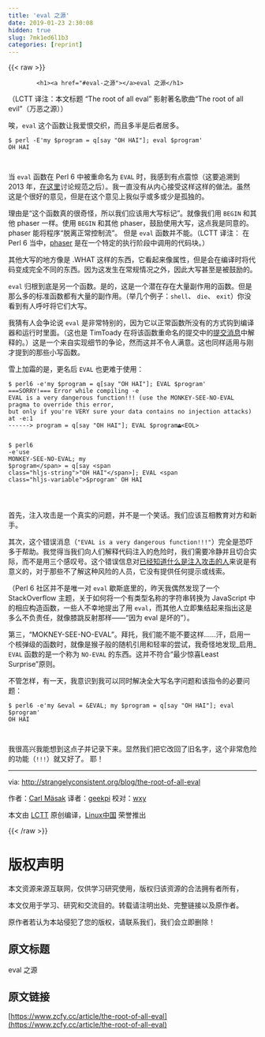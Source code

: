 ```yaml
---
title: 'eval 之源' 
date: 2019-01-23 2:30:08
hidden: true
slug: 7mk1ed6l1b3
categories: [reprint]
---
```


{{< raw >}}

            <h1><a href="#eval-之源"></a>eval 之源</h1>
<p>（LCTT 译注：本文标题 “The root of all eval” 影射著名歌曲“The root of all evil”（万恶之源））</p>
<p>唉，<code>eval</code> 这个函数让我爱恨交织，而且多半是后者居多。</p>
<pre><code class="hljs maxima">$ perl -E'my $<span class="hljs-built_in">program</span> = q[say <span class="hljs-string">"OH HAI"</span>]; <span class="hljs-built_in">eval</span> $<span class="hljs-built_in">program</span>'
OH HAI

</code></pre><p>当 <code>eval</code> 函数在 Perl 6 中被重命名为 <code>EVAL</code> 时，我感到有点震惊（这要追溯到 2013 年，<a href="https://github.com/perl6/specs/issues/50">在这里</a>讨论规范之后）。我一直没有从内心接受这样这样的做法。虽然这是个很好的意见，但是在这个意见上我似乎或多或少是孤独的。</p>
<p>理由是“这个函数真的很奇怪，所以我们应该用大写标记”。就像我们用 <code>BEGIN</code> 和其他 phaser 一样。使用 <code>BEGIN</code> 和其他 phaser，鼓励使用大写，这点我是同意的。phaser 能将程序“脱离正常控制流”。 但是 <code>eval</code> 函数并不能。（LCTT 译注： 在 Perl 6 当中，<a href="https://docs.perl6.org/language/phasers">phaser</a> 是在一个特定的执行阶段中调用的代码块。）</p>
<p>其他大写的地方像是 .WHAT 这样的东西，它看起来像属性，但是会在编译时将代码变成完全不同的东西。因为这发生在常规情况之外，因此大写甚至是被鼓励的。</p>
<p><code>eval</code> 归根到底是另一个函数。是的，这是一个潜在存在大量副作用的函数。但是那么多的标准函数都有大量的副作用。（举几个例子：<code>shell</code>、 <code>die</code>、 <code>exit</code>）你没看到有人呼吁将它们大写。</p>
<p>我猜有人会争论说 <code>eval</code> 是非常特别的，因为它以正常函数所没有的方式钩到编译器和运行时里面。（这也是 TimToady 在将该函数重命名的提交中的<a href="https://github.com/perl6/specs/commit/0b7df09ecc096eed5dc30f3dbdf568bbfd9de8f6">提交消息</a>中解释的。）这是一个来自实现细节的争论，然而这并不令人满意。这也同样适用与刚才提到的那些小写函数。</p>
<p>雪上加霜的是，更名后 <code>EVAL</code> 也更难于使用：</p>
<pre><code class="hljs stata">$ perl6 -<span class="hljs-keyword">e</span>'my <span class="hljs-variable">$program</span> = q[say <span class="hljs-string">"OH HAI"</span>]; EVAL <span class="hljs-variable">$program</span>'
===SORRY!=== <span class="hljs-keyword">Error</span> <span class="hljs-keyword">while</span> compiling -<span class="hljs-built_in">e</span>
EVAL is a very dangerous function!!! (<span class="hljs-keyword">use</span> the MONKEY-SEE-<span class="hljs-keyword">NO</span>-EVAL pragma to override this <span class="hljs-keyword">error</span>,
but only <span class="hljs-keyword">if</span> you're VERY sure your data contains <span class="hljs-keyword">no</span> injection attacks)
at -<span class="hljs-keyword">e</span>:1
------&gt; <span class="hljs-keyword">program</span> = q[say <span class="hljs-string">"OH HAI"</span>]; EVAL <span class="hljs-variable">$program</span>⏏&lt;EOL&gt;

$ perl6 -<span class="hljs-keyword">e</span>'<span class="hljs-keyword">use</span> MONKEY-SEE-<span class="hljs-keyword">NO</span>-EVAL; my <span class="hljs-variable">$program</span> = q[say <span class="hljs-string">"OH HAI"</span>]; EVAL <span class="hljs-variable">$program</span>'
OH HAI

</code></pre><p>首先，注入攻击是一个真实的问题，并不是一个笑话。我们应该互相教育对方和新手。</p>
<p>其次，这个错误消息（<code>"EVAL is a very dangerous function!!!"</code>）完全是恐吓多于帮助。我觉得当我们向人们解释代码注入的危险时，我们需要冷静并且切合实际，而不是用三个感叹号。这个错误信息对<a href="http://bobby-tables.com/">已经知道什么是注入攻击的人</a>来说是有意义的，对于那些不了解这种风险的人员，它没有提供任何提示或线索。</p>
<p>（Perl 6 社区并不是唯一对 <code>eval</code> 歇斯底里的，昨天我偶然发现了一个 StackOverflow 主题，关于如何将一个有类型名称的字符串转换为 JavaScript 中的相应构造函数，一些人不幸地提出了用 <code>eval</code>，而其他人立即集结起来指出这是多么不负责任，就像膝跳反射那样——“因为 eval 是坏的”）。</p>
<p>第三，“MOKNEY-SEE-NO-EVAL”。拜托，我们能不能不要这样……汗，启用一个核弹级的函数时，就像是猴子般的随机引用和轻率的尝试，我奇怪地发现_启用_ <code>EVAL</code> 函数的是一个称为 <code>NO-EVAL</code> 的东西。这并不符合“最少惊喜Least Surprise”原则。</p>
<p>不管怎样，有一天，我意识到我可以同时解决全大写名字问题和该指令的必要问题：</p>
<pre><code class="hljs maxima">$ perl6 -e'my &amp;<span class="hljs-built_in">eval</span> = &amp;EVAL; my $<span class="hljs-built_in">program</span> = q[say <span class="hljs-string">"OH HAI"</span>]; <span class="hljs-built_in">eval</span> $<span class="hljs-built_in">program</span>'
OH HAI

</code></pre><p>我很高兴我能想到这点子并记录下来。显然我们把它改回了旧名字，这个非常危险的功能（<code>!!!</code>）就又好了。 耶！</p>
<hr>
<p>via: <a href="http://strangelyconsistent.org/blog/the-root-of-all-eval">http://strangelyconsistent.org/blog/the-root-of-all-eval</a></p>
<p>作者：<a href="http://strangelyconsistent.org/about">Carl Mäsak</a> 译者：<a href="https://github.com/geekpi">geekpi</a> 校对：<a href="https://github.com/wxy">wxy</a></p>
<p>本文由 <a href="https://github.com/LCTT/TranslateProject">LCTT</a> 原创编译，<a href="https://linux.cn/">Linux中国</a> 荣誉推出</p>

          
{{< /raw >}}

# 版权声明
本文资源来源互联网，仅供学习研究使用，版权归该资源的合法拥有者所有，

本文仅用于学习、研究和交流目的。转载请注明出处、完整链接以及原作者。

原作者若认为本站侵犯了您的版权，请联系我们，我们会立即删除！

## 原文标题
eval 之源

## 原文链接
[https://www.zcfy.cc/article/the-root-of-all-eval](https://www.zcfy.cc/article/the-root-of-all-eval)

